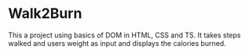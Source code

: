 # Walk2Burn
This a project using basics of DOM in HTML, CSS and TS. It takes steps walked and users weight as input and displays the  calories burned.
